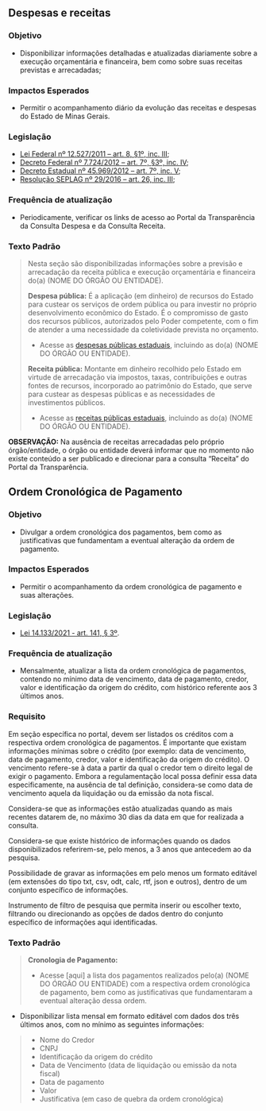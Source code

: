 ## Despesas e receitas

### Objetivo
-	Disponibilizar informações detalhadas e atualizadas diariamente sobre a execução orçamentária e financeira, bem como sobre suas receitas previstas e arrecadadas;

### Impactos Esperados
-	Permitir o acompanhamento diário da evolução das receitas e despesas do Estado de Minas Gerais.

### Legislação
-	[Lei Federal nº 12.527/2011 – art. 8, §1º, inc. III](http://www.planalto.gov.br/ccivil_03/_ato2011-2014/2011/lei/l12527.htm#art8);
-	[Decreto Federal nº 7.724/2012 – art. 7º, §3º, inc. IV](http://www.planalto.gov.br/ccivil_03/_ato2011-2014/2012/decreto/d7724.htm#art7);
-	[Decreto Estadual nº 45.969/2012 – art. 7º, inc. V](https://www.almg.gov.br/consulte/legislacao/completa/completa.html?tipo=DEC&num=45969&ano=2012);
-	[Resolução SEPLAG nº 29/2016 – art. 26, inc. III](http://www.planejamento.mg.gov.br/sites/default/files/documentos/resolucao_sitios_seplag_29_de_05_07_2016_1.pdf);

### Frequência de atualização
-	Periodicamente, verificar os links de acesso ao Portal da Transparência da Consulta Despesa e da Consulta Receita.

### Texto Padrão

> Nesta seção são disponibilizadas informações sobre a previsão e arrecadação da receita pública e execução orçamentária e financeira do(a) (NOME DO ÓRGÃO OU ENTIDADE).
>
> **Despesa pública:** É a aplicação (em dinheiro) de recursos do Estado para custear os serviços de ordem pública ou para investir no próprio desenvolvimento econômico do Estado. É o compromisso de gasto dos recursos públicos, autorizados pelo Poder competente, com o fim de atender a uma necessidade da coletividade prevista no orçamento.
> 
> - Acesse as [despesas públicas estaduais](http://www.transparencia.mg.gov.br/despesa-estado/despesa), incluindo as do(a) (NOME DO ÓRGÃO OU ENTIDADE).
>
> **Receita pública:** Montante em dinheiro recolhido pelo Estado em virtude de arrecadação via impostos, taxas, contribuições e outras fontes de recursos, incorporado ao patrimônio do Estado, que serve para custear as despesas públicas e as necessidades de investimentos públicos.
> 
> - Acesse as [receitas públicas estaduais](https://www.transparencia.mg.gov.br/receitas/estado-receita), incluindo as do(a) (NOME DO ÓRGÃO OU ENTIDADE).

**OBSERVAÇÃO:** Na ausência de receitas arrecadadas pelo próprio órgão/entidade, o órgão ou entidade deverá informar que no momento não existe conteúdo a ser publicado e direcionar para a consulta “Receita” do Portal da Transparência.


## Ordem Cronológica de Pagamento

### Objetivo
-	Divulgar a ordem cronológica dos pagamentos, bem como as justificativas que fundamentam a eventual alteração da ordem de pagamento.

### Impactos Esperados
-	Permitir o acompanhamento da ordem cronológica de pagamento e suas alterações.

### Legislação
-	[Lei 14.133/2021 - art. 141, § 3º](https://www.planalto.gov.br/ccivil_03/_ato2019-2022/2021/lei/l14133.htm).

### Frequência de atualização
-	Mensalmente, atualizar a lista da ordem cronológica de pagamentos, contendo no mínimo data de vencimento, data de pagamento, credor, valor e identificação da origem do crédito, com histórico referente aos 3 últimos anos.

### Requisito 
Em seção específica no portal, devem ser listados os créditos com a respectiva ordem cronológica de pagamentos. É importante que existam informações mínimas sobre o crédito (por exemplo: data de vencimento, data de pagamento, credor, valor e identificação da origem do crédito).
O vencimento refere-se à data a partir da qual o credor tem o direito legal de exigir o pagamento. Embora a regulamentação local possa definir essa data especificamente, na ausência de tal definição, considera-se como data de vencimento aquela da liquidação ou da emissão da nota fiscal.

Considera-se que as informações estão atualizadas quando as mais recentes datarem de, no máximo 30 dias da data em que for realizada a consulta.

Considera-se que existe histórico de informações quando os dados disponibilizados referirem-se, pelo menos, a 3 anos que antecedem ao da pesquisa.

Possibilidade de gravar as informações em pelo menos um formato editável (em extensões do tipo txt, csv, odt, calc, rtf, json e outros), dentro de um conjunto específico de informações.

Instrumento de filtro de pesquisa que permita inserir ou escolher texto, filtrando ou direcionando as opções de dados dentro do conjunto específico de informações aqui identificadas.

### Texto Padrão

> **Cronologia de Pagamento:** 
> 
> - Acesse [aqui] a lista dos pagamentos realizados pelo(a) (NOME DO ÓRGÃO OU ENTIDADE) com a respectiva ordem cronológica de pagamento, bem como as justificativas que fundamentaram a eventual alteração dessa ordem.
>
* Disponibilizar lista mensal em formato editável com dados dos três últimos anos, com no mínimo as seguintes informações:
> - Nome do Credor
> - CNPJ
> - Identificação da origem do crédito
> - Data de Vencimento (data de liquidação ou emissão da nota fiscal)
> - Data de pagamento
> - Valor
> - Justificativa (em caso de quebra da ordem cronológica)
